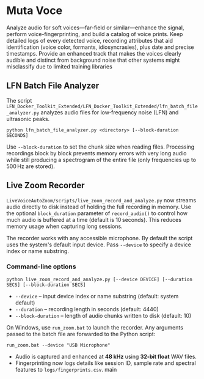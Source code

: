 # Muta Voce
Analyze audio for soft voices—far-field or similar—enhance the signal, perform voice-fingerprinting, and build a catalog of voice prints. Keep detailed logs of every detected voice, recording attributes that aid identification (voice color, formants, idiosyncrasies), plus date and precise timestamps. Provide an enhanced track that makes the voices clearly audible and distinct from background noise that other systems might misclassify due to limited training libraries

## LFN Batch File Analyzer

The script `LFN_Docker_Toolkit_Extended/LFN_Docker_Toolkit_Extended/lfn_batch_file_analyzer.py`
analyzes audio files for low‑frequency noise (LFN) and ultrasonic peaks.

```
python lfn_batch_file_analyzer.py <directory> [--block-duration SECONDS]
```

Use `--block-duration` to set the chunk size when reading files. Processing
recordings block by block prevents memory errors with very long audio while still
producing a spectrogram of the entire file (only frequencies up to 500 Hz are
stored).

## Live Zoom Recorder

`LiveVoiceAutoZoom/scripts/live_zoom_record_and_analyze.py` now streams audio
directly to disk instead of holding the full recording in memory. Use the
optional `block_duration` parameter of `record_audio()` to control how much
audio is buffered at a time (default is 10 seconds). This reduces memory usage
when capturing long sessions.

The recorder works with any accessible microphone. By default the script uses
the system's default input device. Pass `--device` to specify a device index or
name substring.

### Command-line options

```
python live_zoom_record_and_analyze.py [--device DEVICE] [--duration SECS] [--block-duration SECS]
```

* `--device` – input device index or name substring (default: system default)
* `--duration` – recording length in seconds (default: 4440)
* `--block-duration` – length of audio chunks written to disk (default: 10)

On Windows, use `run_zoom.bat` to launch the recorder. Any arguments passed to the
batch file are forwarded to the Python script:

```
run_zoom.bat --device "USB Microphone"
```

* Audio is captured and enhanced at **48 kHz** using **32‑bit float** WAV files.
* Fingerprinting now logs details like session ID, sample rate and spectral features to `logs/fingerprints.csv`.
 main
